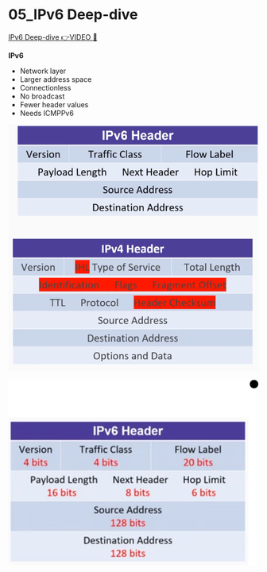 # 05_IPv6 Deep-dive

[IPv6 Deep-dive 👉VIDEO &#128279;](https://codered.eccouncil.org/courseVideo/practical-wireshark?lessonId=0f9e2b1e-b00f-4498-862f-122c79a2edbc&finalAssessment=false)

**IPv6**

- Network layer
- Larger address space
- Connectionless
- No broadcast
- Fewer header values
- Needs ICMPPv6

![](img/ivp6.png)

![](img/ivp6bit.png)
